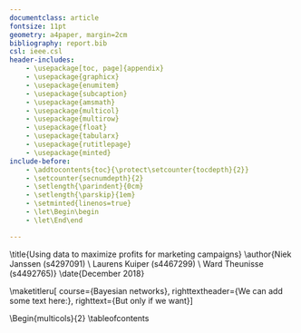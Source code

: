 ```yaml
---
documentclass: article
fontsize: 11pt
geometry: a4paper, margin=2cm
bibliography: report.bib
csl: ieee.csl
header-includes:
    - \usepackage[toc, page]{appendix}
    - \usepackage{graphicx}
    - \usepackage{enumitem}
    - \usepackage{subcaption}
    - \usepackage{amsmath}
    - \usepackage{multicol}
    - \usepackage{multirow}
    - \usepackage{float}
    - \usepackage{tabularx}
    - \usepackage{rutitlepage}
    - \usepackage{minted}
include-before:
    - \addtocontents{toc}{\protect\setcounter{tocdepth}{2}}
    - \setcounter{secnumdepth}{2}
    - \setlength{\parindent}{0cm}
    - \setlength{\parskip}{1em}
    - \setminted{linenos=true}
    - \let\Begin\begin
    - \let\End\end

---
```


\title{Using data to maximize profits for marketing campaigns}
\author{Niek Janssen (s4297091) \\ Laurens Kuiper (s4467299) \\ Ward Theunisse (s4492765)}
\date{December 2018}

\maketitleru[   course={Bayesian networks},
                righttextheader={We can add some text here:},
                righttext={But only if we want}]

\Begin{multicols}{2}
\tableofcontents

